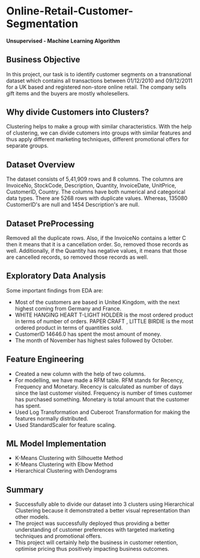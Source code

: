 # Online-Retail-Customer-Segmentation
#### Unsupervised - Machine Learning Algorithm

## Business Objective
In this project, our task is to identify customer segments on a transnational dataset which contains all transactions between 01/12/2010 and 09/12/2011 for a UK based and registered non-store online retail. The company sells gift items and the buyers are mostly wholesellers.

## Why divide Customers into Clusters?
Clustering helps to make a group with similar characteristics. With the help of clustering, we can divide cutomers into groups with similar features and thus apply different marketing techniques, different promotional offers for separate groups. 

## Dataset Overview
The dataset consists of 5,41,909 rows and 8 columns. The columns are InvoiceNo, StockCode, Description, Quantity, InvoiceDate, UnitPrice, CustomerID, Country. The columns have both numerical and categorical data types. There are 5268 rows with duplicate values. Whereas, 135080 CustomerID's are null and 1454 Description's are null. 

## Dataset PreProcessing
Removed all the duplicate rows. Also, if the InvoiceNo contains a letter C then it means that it is a cancellation order. So, removed those records as well. Additionally, if the Quantity has negative values, it means that those are cancelled records, so removed those records as well. 

## Exploratory Data Analysis
Some important findings from EDA are:
- Most of the customers are based in United Kingdom, with the next highest coming from Germany and France.
- WHITE HANGING HEART T-LIGHT HOLDER is the most ordered product in terms of number of orders. PAPER CRAFT , LITTLE BIRDIE is the most ordered product in terms of quantities sold.
- CustomerID 14646.0 has spent the most amount of money.
- The month of November has highest sales followed by October.

## Feature Engineering
- Created a new column with the help of two columns.
- For modelling, we have made a RFM table. RFM stands for Recency, Frequency and Monetary. Recency is calculated as number of days since the last customer visited. Frequency is number of times customer has purchased something. Monetary is total amount that the customer has spent.
- Used Log Transformation and Cuberoot Transformation for making the features normally distributed.
- Used StandardScaler for feature scaling.

## ML Model Implementation
- K-Means Clustering with Silhouette Method
- K-Means Clustering with Elbow Method
- Hierarchical Clustering with Dendograms

## Summary
- Successfully able to divide our dataset into 3 clusters using Hierarchical Clustering because it demonstrated a better visual representation than other models.
- The project was successfully deployed thus providing a better understanding of customer preferences with targeted marketing techniques and promotional offers.
- This project will certainly help the business in customer retention, optimise pricing thus positively impacting business outcomes.
